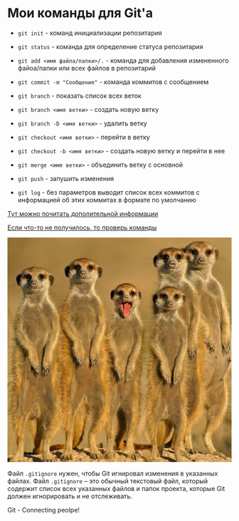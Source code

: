 # Мои команды для Git'а

- `git init` - команд инициализации репозитария

- `git status` - команда для определение статуса репозитария

- `git add <имя файла/папки>/.` - команда для добавления измененного файоа/папки или всех файлов в репозитарий

- `git commit -m "Сообщение"` - команда коммитов с сообщением

- `git branch` - показать список всех веток

- `git branch <имя ветки>` - создать новую ветку

- `git branch -D <имя ветки>` - удалить ветку

- `git checkout <имя ветки>` - перейти в ветку

- `git checkout -b <имя ветки>` - создать новую ветку и перейти в нее

- `git merge <имя ветки>` - объединить ветку с основной

- `git push` - запушить изменения

- `git log` - без параметров выводит список всех коммитов с информацией об этих коммитах в формате по умолчанию

[Тут можно почитать дополительной информации](#https://en.wikipedia.org/wiki/Git)

[Если что-то не получилось, то проверь команды](#мои-команды-для-gitа)

![Git очень удобен для командной работы](commandWork.jpg)

Файл `.gitignore` нужен, чтобы Git игнировал изменения в указанных файлах. Файл `.gitignore` – это обычный текстовый файл, который содержит список всех указанных файлов и папок проекта, которые Git должен игнорировать и не отслеживать.

Git - Connecting peolpe!
